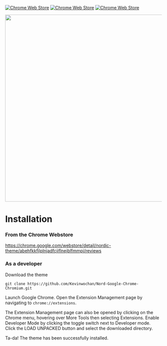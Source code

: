 [![Chrome Web Store](https://img.shields.io/chrome-web-store/v/abehfkkfjlplnjadfcjiflnejblfmmpj.svg)](https://chrome.google.com/webstore/detail/nord/abehfkkfjlplnjadfcjiflnejblfmmpj/)
[![Chrome Web Store](https://img.shields.io/chrome-web-store/users/abehfkkfjlplnjadfcjiflnejblfmmpj.svg)](https://chrome.google.com/webstore/detail/nord/abehfkkfjlplnjadfcjiflnejblfmmpj/)
[![Chrome Web Store](https://img.shields.io/chrome-web-store/stars/abehfkkfjlplnjadfcjiflnejblfmmpj.svg)](https://chrome.google.com/webstore/detail/nord/abehfkkfjlplnjadfcjiflnejblfmmpj/)

<img src="https://github.com/Kevinwochan/Nord-Google-Chrome-Chromium/blob/master/preview.jpeg" width="600">

# Installation
### From the Chrome Webstore
https://chrome.google.com/webstore/detail/nordic-theme/abehfkkfjlplnjadfcjiflnejblfmmpj/reviews

### As a developer
Download the theme
```
git clone https://github.com/Kevinwochan/Nord-Google-Chrome-Chromium.git
```
Launch Google Chrome.
Open the Extension Management page by navigating to ```chrome://extensions```.

The Extension Management page can also be opened by clicking on the Chrome menu, hovering over More Tools then selecting Extensions.
Enable Developer Mode by clicking the toggle switch next to Developer mode.
Click the LOAD UNPACKED button and select the downloaded directory.

Ta-da! The theme has been successfully installed. 
